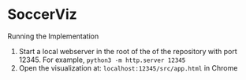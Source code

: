 # SoccerViz

Running the Implementation
1. Start a local webserver in the root of the of the repository with port 12345. For example, `python3 -m http.server 12345`
2. Open the visualization at: `localhost:12345/src/app.html` in Chrome
